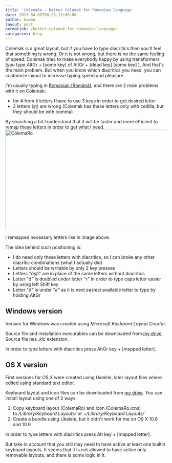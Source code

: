 ```yaml
---
title: 'ColemaRo - better Colemak for Romanian language'
date: 2013-04-05T00:23:11+00:00
author: bumbu
layout: post
permalink: /better-colemak-for-romanian-language/
categories: blog
---
```

Colemak is a great layout, but if you have to type diacritics then you'll feel that something is wrong. Or it is not wrong, but there is no the same feeling of speed. Colemak tries to make everybody happy by using transformers (you type AltGr + [some key] of AltGr + [dead key] [some key] ). And that's the main problem. But when you know which diacritics you need, you can customize layout to increase typing speed and pleasure.

I'm usually typing in <a href="http://en.wikipedia.org/wiki/Romanian_alphabet">Romanian (Română)</a>, and there are 2 main problems with it on Colemak:
<ul>
	<li><span style="line-height: 13px;">for 4 from 5 letters I have to use 3 keys in order to get desired letter</span></li>
	<li>2 letters (șț) are wrong (Colemak has these letters only with cedilla, but they should be with comma)</li>
</ul>
By searching a bit I understood that it will be faster and more efficient to remap these letters in order to get what I need.

<img class="alignleft size-full wp-image-347" alt="ColemaRo" src="{{site.root}}/assets/images/2013/04/ColemaRo.png" width="735" height="314" />

I remapped necessary letters like in image above.

The idea behind such positioning is:
<ul>
	<li><span style="line-height: 13px;">I do need only these letters with diacritics, so I can broke any other diacritic combinations (what I actually did)</span></li>
	<li>Letters should be writable by only 2 key presses</li>
	<li>Letters "<em>ășțî"</em> are in place of the same letters without diacritics</li>
	<li>Letter "<em>ă"</em> is doubled under letter "<em>r"</em> in order to type caps letter easier by using left Shift key</li>
	<li>Letter "<em>â"</em> is under "<em>e"</em> as it is next easiest available letter to type by holding AltGr</li>
</ul>
<h2>Windows version</h2>
Version for Windows was created using <em>Microsoft Keyboard Layout Creator.</em>

Source file and installation executables can be downloaded from <a href="http://goo.gl/IE2Iz">my drive</a>. Source file has <em>.klc</em> extension.

In order to type letters with diacritics press AltGr key + [mapped letter].
<h2>OS X version</h2>
First versions for OS X were created using <em>Ukelele</em>, later layout files where edited using standard text editor.

Keyboard layout and icon files can be downloaded from <a href="http://goo.gl/9Q5uiu" target="_blank">my drive</a>. You can install layout using one of 2 ways:
<ol>
	<li>Copy keyboard layout (ColemaRo) and icon (ColemaRo.icns) to <em>/Library/Keyboard Layouts/</em> or <em>~/Library/Keyboard Layouts/</em></li>
	<li>Create a bundle using Ukelele, but it didn't work for me on OS X 10.8 and 10.9</li>
</ol>
In order to type letters with diacritics press Alt key + [mapped letter].

But take in account that you still may need to have active at least one builtin keyboard layouts. It seems that it is not allowed to have active only removable layouts, and there is some logic in it.

&nbsp;
